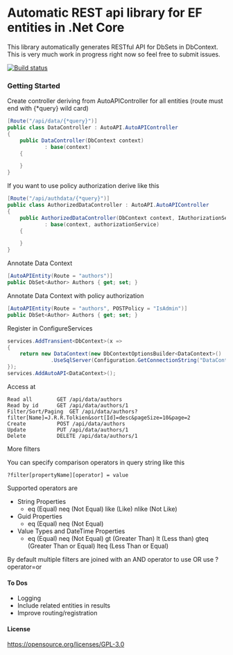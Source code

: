 # Automatic REST api library for EF entities in .Net Core

This library automatically generates RESTful API for DbSets in DbContext.  This is very much work in progress right now so feel free to submit issues.

[![Build status](https://ci.appveyor.com/api/projects/status/nuls4kut9jv1wjsn/branch/master?svg=true)](https://ci.appveyor.com/project/tdudek1/autoapi/branch/master)


### Getting Started

Create controller deriving from AutoAPIController for all entities (route must end with {*query} wild card)

```c#
[Route("/api/data/{*query}")]
public class DataController : AutoAPI.AutoAPIController
{
	public DataController(DbContext context) 
			: base(context)
	{

	}
}
```

If you want to use policy authorization derive like this

```c#
[Route("/api/authdata/{*query}")]
public class AuthorizedDataController : AutoAPI.AutoAPIController
{
    public AuthorizedDataController(DbContext context, IAuthorizationService authorizationService) 
			: base(context, authorizationService)
    {

    }
}

```

Annotate Data Context
```c#
[AutoAPIEntity(Route = "authors")]
public DbSet<Author> Authors { get; set; }
```


Annotate Data Context with policy authorization
```c#
[AutoAPIEntity(Route = "authors", POSTPolicy = "IsAdmin")]
public DbSet<Author> Authors { get; set; }
```

Register in ConfigureServices
```c#
services.AddTransient<DbContext>(x =>
{
	return new DataContext(new DbContextOptionsBuilder<DataContext>()
              .UseSqlServer(Configuration.GetConnectionString("DataContext"));
});
services.AddAutoAPI<DataContext>();
```

Access at

```
Read all		GET /api/data/authors 
Read by id		GET /api/data/authors/1 
Filter/Sort/Paging	GET /api/data/authors?filter[Name]=J.R.R.Tolkien&sort[Id]=desc&pageSize=10&page=2
Create			POST /api/data/authors
Update			PUT /api/data/authors/1
Delete			DELETE /api/data/authors/1
```

More filters

You can specify comparison operators in query string like this

````
?filter[propertyName][operator] = value
````

Supported operators are 

 - String Properties 
   - eq (Equal) neq (Not Equal) like (Like) nlike (Not Like)
 - Guid Properties 
   - eq (Equal) neq (Not Equal)
 - Value Types and DateTime Properties
	- eq (Equal) neq (Not Equal) gt (Greater Than) lt (Less than) gteq (Greater Than or Equal) lteq (Less Than or Equal) 

By default multiple filters are joined with an AND operator to use OR use ?operator=or 

#### To Dos

- Logging
- Include related entities in results
- Improve routing/registration

#### License

https://opensource.org/licenses/GPL-3.0
